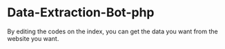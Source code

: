 # Data-Extraction-Bot-php
By editing the codes on the index, you can get the data you want from the website you want.
